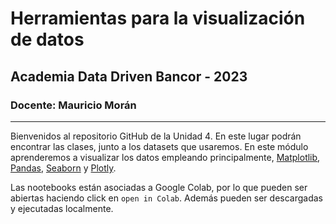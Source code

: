 # Herramientas para la visualización de datos
## Academia Data Driven Bancor - 2023

### Docente: Mauricio Morán

---

Bienvenidos al repositorio GitHub de la Unidad 4. En este lugar podrán encontrar las clases, junto a los datasets que usaremos. En este módulo aprenderemos a visualizar los datos empleando principalmente, [Matplotlib](https://matplotlib.org/), [Pandas](https://pandas.pydata.org/), [Seaborn](https://seaborn.pydata.org/) y [Plotly](https://plotly.com/python/).

Las nootebooks están asociadas a Google Colab, por lo que pueden ser abiertas haciendo click en `open in Colab`. Además pueden ser descargadas y ejecutadas localmente.
